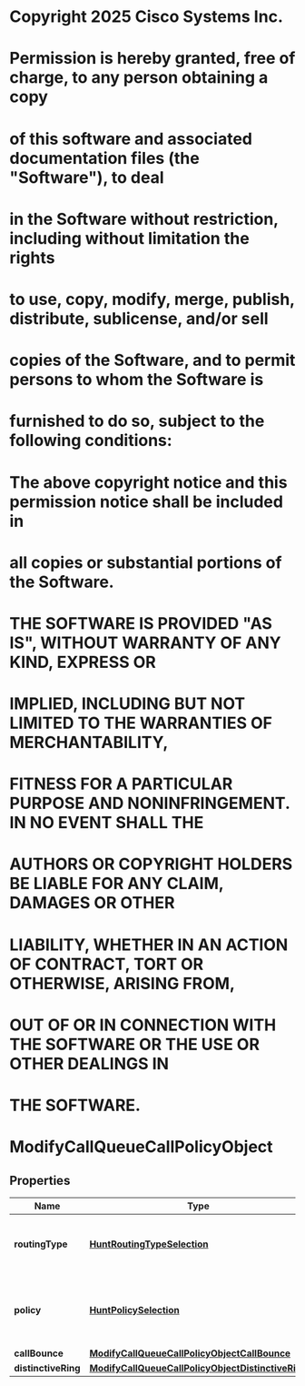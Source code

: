<!--  Copyright 2025 Cisco Systems Inc.

Permission is hereby granted, free of charge, to any person obtaining a copy
of this software and associated documentation files (the "Software"), to deal
in the Software without restriction, including without limitation the rights
to use, copy, modify, merge, publish, distribute, sublicense, and/or sell
copies of the Software, and to permit persons to whom the Software is
furnished to do so, subject to the following conditions:

The above copyright notice and this permission notice shall be included in
all copies or substantial portions of the Software.

THE SOFTWARE IS PROVIDED "AS IS", WITHOUT WARRANTY OF ANY KIND, EXPRESS OR
IMPLIED, INCLUDING BUT NOT LIMITED TO THE WARRANTIES OF MERCHANTABILITY,
FITNESS FOR A PARTICULAR PURPOSE AND NONINFRINGEMENT. IN NO EVENT SHALL THE
AUTHORS OR COPYRIGHT HOLDERS BE LIABLE FOR ANY CLAIM, DAMAGES OR OTHER
LIABILITY, WHETHER IN AN ACTION OF CONTRACT, TORT OR OTHERWISE, ARISING FROM,
OUT OF OR IN CONNECTION WITH THE SOFTWARE OR THE USE OR OTHER DEALINGS IN
THE SOFTWARE.-->
# Copyright 2025 Cisco Systems Inc.
#
# Permission is hereby granted, free of charge, to any person obtaining a copy
# of this software and associated documentation files (the "Software"), to deal
# in the Software without restriction, including without limitation the rights
# to use, copy, modify, merge, publish, distribute, sublicense, and/or sell
# copies of the Software, and to permit persons to whom the Software is
# furnished to do so, subject to the following conditions:
#
# The above copyright notice and this permission notice shall be included in
# all copies or substantial portions of the Software.
#
# THE SOFTWARE IS PROVIDED "AS IS", WITHOUT WARRANTY OF ANY KIND, EXPRESS OR
# IMPLIED, INCLUDING BUT NOT LIMITED TO THE WARRANTIES OF MERCHANTABILITY,
# FITNESS FOR A PARTICULAR PURPOSE AND NONINFRINGEMENT. IN NO EVENT SHALL THE
# AUTHORS OR COPYRIGHT HOLDERS BE LIABLE FOR ANY CLAIM, DAMAGES OR OTHER
# LIABILITY, WHETHER IN AN ACTION OF CONTRACT, TORT OR OTHERWISE, ARISING FROM,
# OUT OF OR IN CONNECTION WITH THE SOFTWARE OR THE USE OR OTHER DEALINGS IN
# THE SOFTWARE.



# ModifyCallQueueCallPolicyObject


## Properties

| Name | Type | Description | Notes |
|------------ | ------------- | ------------- | -------------|
|**routingType** | [**HuntRoutingTypeSelection**](HuntRoutingTypeSelection.md) | Call routing type to use to dispatch calls to agents. |  |
|**policy** | [**HuntPolicySelection**](HuntPolicySelection.md) | Call routing policy to use to dispatch calls to agents. |  [optional] |
|**callBounce** | [**ModifyCallQueueCallPolicyObjectCallBounce**](ModifyCallQueueCallPolicyObjectCallBounce.md) |  |  [optional] |
|**distinctiveRing** | [**ModifyCallQueueCallPolicyObjectDistinctiveRing**](ModifyCallQueueCallPolicyObjectDistinctiveRing.md) |  |  [optional] |



